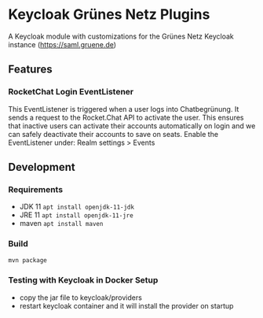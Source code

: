 # Keycloak Grünes Netz Plugins

A Keycloak module with customizations for the Grünes Netz Keycloak instance (https://saml.gruene.de)

## Features

### RocketChat Login EventListener

This EventListener is triggered when a user logs into Chatbegrünung. It sends a request to the Rocket.Chat API to activate the user.
This ensures that inactive users can activate their accounts automatically on login and we can safely deactivate their accounts to save on seats.
Enable the EventListener under: Realm settings > Events

## Development

### Requirements

- JDK 11 `apt install openjdk-11-jdk`
- JRE 11 `apt install openjdk-11-jre`
- maven `apt install maven`

### Build

```sh
mvn package
```

### Testing with Keycloak in Docker Setup

- copy the jar file to keycloak/providers
- restart keycloak container and it will install the provider on startup
